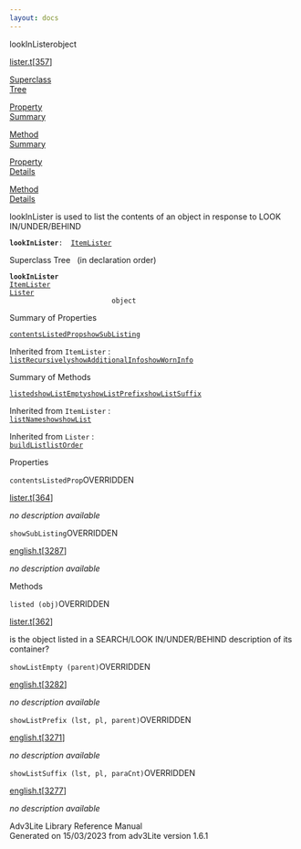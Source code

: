 ```yaml
---
layout: docs
---
```

<span class="title">lookInLister</span><span class="type">object</span>

[lister.t](../file/lister.t.html)\[[357](../source/lister.t.html#357)\]

[Superclass  
Tree](#_SuperClassTree_)

[Property  
Summary](#_PropSummary_)

[Method  
Summary](#_MethodSummary_)

[Property  
Details](#_Properties_)

[Method  
Details](#_Methods_)

<div class="fdesc">

lookInLister is used to list the contents of an object in response to
LOOK IN/UNDER/BEHIND

**`lookInLister`**` :   `[`ItemLister`](../object/ItemLister.html)

</div>

<span id="_SuperClassTree_"></span>

<div class="mjhd">

<span class="hdln">Superclass Tree</span>   (in declaration order)

</div>

**`lookInLister`**  
[`ItemLister`](../object/ItemLister.html)  
[`Lister`](../object/Lister.html)  
`                         object`  
<span id="_PropSummary_"></span>

<div class="mjhd">

<span class="hdln">Summary of Properties</span>  

</div>

[`contentsListedProp`](#contentsListedProp)[`showSubListing`](#showSubListing)

Inherited from `ItemLister` :  
[`listRecursively`](../object/ItemLister.html#listRecursively)[`showAdditionalInfo`](../object/ItemLister.html#showAdditionalInfo)[`showWornInfo`](../object/ItemLister.html#showWornInfo)



<span id="_MethodSummary_"></span>

<div class="mjhd">

<span class="hdln">Summary of Methods</span>  

</div>

[`listed`](#listed)[`showListEmpty`](#showListEmpty)[`showListPrefix`](#showListPrefix)[`showListSuffix`](#showListSuffix)

Inherited from `ItemLister` :  
[`listName`](../object/ItemLister.html#listName)[`show`](../object/ItemLister.html#show)[`showList`](../object/ItemLister.html#showList)

Inherited from `Lister` :  
[`buildList`](../object/Lister.html#buildList)[`listOrder`](../object/Lister.html#listOrder)

<span id="_Properties_"></span>

<div class="mjhd">

<span class="hdln">Properties</span>  

</div>

<span id="contentsListedProp"></span>

`contentsListedProp`<span class="rem">OVERRIDDEN</span>

[lister.t](../file/lister.t.html)\[[364](../source/lister.t.html#364)\]

<div class="desc">

*no description available*

</div>

<span id="showSubListing"></span>

`showSubListing`<span class="rem">OVERRIDDEN</span>

[english.t](../file/english.t.html)\[[3287](../source/english.t.html#3287)\]

<div class="desc">

*no description available*

</div>

<span id="_Methods_"></span>

<div class="mjhd">

<span class="hdln">Methods</span>  

</div>

<span id="listed"></span>

`listed (obj)`<span class="rem">OVERRIDDEN</span>

[lister.t](../file/lister.t.html)\[[362](../source/lister.t.html#362)\]

<div class="desc">

is the object listed in a SEARCH/LOOK IN/UNDER/BEHIND description of its
container?

</div>

<span id="showListEmpty"></span>

`showListEmpty (parent)`<span class="rem">OVERRIDDEN</span>

[english.t](../file/english.t.html)\[[3282](../source/english.t.html#3282)\]

<div class="desc">

*no description available*

</div>

<span id="showListPrefix"></span>

`showListPrefix (lst, pl, parent)`<span class="rem">OVERRIDDEN</span>

[english.t](../file/english.t.html)\[[3271](../source/english.t.html#3271)\]

<div class="desc">

*no description available*

</div>

<span id="showListSuffix"></span>

`showListSuffix (lst, pl, paraCnt)`<span class="rem">OVERRIDDEN</span>

[english.t](../file/english.t.html)\[[3277](../source/english.t.html#3277)\]

<div class="desc">

*no description available*

</div>

<div class="ftr">

Adv3Lite Library Reference Manual  
Generated on 15/03/2023 from adv3Lite version 1.6.1

</div>
